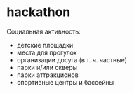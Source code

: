 # hackathon

Социальная активность:
- детские площадки
- места для прогулок
- организации досуга (в т. ч. частные)
- парки и/или скверы
- парки аттракционов
- спортивные центры и бассейны
